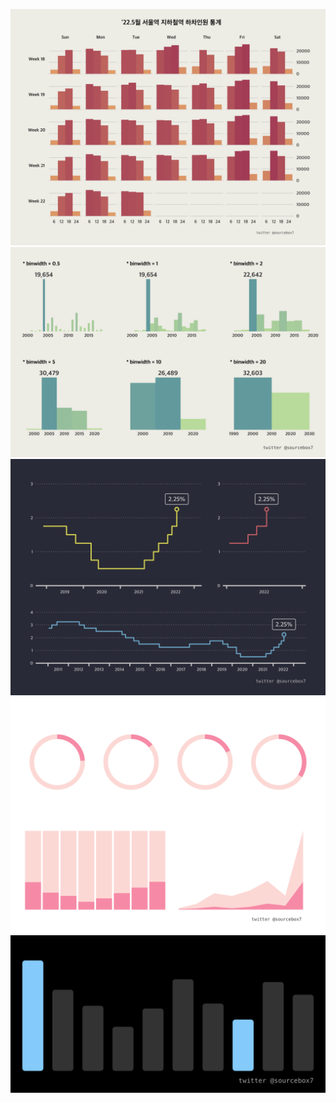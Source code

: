 ![](/2022/20220714/result1_20220714.png)
![](/2022/20220718/save_ggplot_histogram_union.png)
![](/2022/20220729/save_ggplot_union3_4x3.png)
![](/2022/20220731/save_ggplot_4x3_RdPu.png)
![](/2022/20220812/save_ggplot_2x1_01.png)